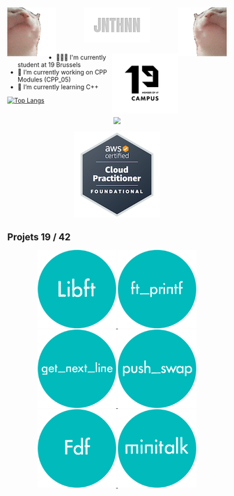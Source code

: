 <h1 align="center">
<img align="left" src="https://raw.githubusercontent.com/JNTHNN/JNTHNN/master/img/catjam.gif" alt="catjam">
<img src="https://raw.githubusercontent.com/JNTHNN/JNTHNN/master/img/JNTHNN.svg" alt="JNTHNN" style="width:30%;height:auto;object-fit:cover;">
<img align="right" src="https://raw.githubusercontent.com/JNTHNN/JNTHNN/master/img/catjam-reverse.gif" alt="catjam">
</h1>

<img align="right" src="https://raw.githubusercontent.com/JNTHNN/JNTHNN/master/img/19.png" alt="catjam" style="width:30%;float: inline-end;">

- 👨🏼‍🎓 I'm currently student at 19 Brussels
- 🔭 I’m currently working on CPP Modules (CPP_05)
- 🌱 I’m currently learning C++

[![Top Langs](https://github-readme-stats.vercel.app/api/top-langs/?username=jnthnn&layout=compact&theme=dark)](https://github.com/anuraghazra/github-readme-stats)

<h2></h2>

<p align="center">
  <img src="https://skillicons.dev/icons?i=c,cpp,apple,git,bash,vim,vscode" />
</p>

<p align="center">
  <a>
    <img src="https://raw.githubusercontent.com/JNTHNN/JNTHNN/master/img/aws-certified-cloud-practitioner.png" />
  </a>
</p>

<h2> Projets 19 / 42 </h2>

<p align="center">
  <a href="https://github.com/JNTHNN/Libft">
    <img width=180px src="https://raw.githubusercontent.com/JNTHNN/JNTHNN/master/img/project_libft.png" />
  </a>
  <a href="https://github.com/JNTHNN/Ft_printf">
    <img width=180px src="https://raw.githubusercontent.com/JNTHNN/JNTHNN/master/img/project_ft_printf.png" />
  </a>
  <a href="https://github.com/JNTHNN/Get_Next_Line">
    <img width=180px src="https://raw.githubusercontent.com/JNTHNN/JNTHNN/master/img/project_gnl.png" />
  </a>
  <a href="https://github.com/JNTHNN/Push_swap">
    <img width=180px src="https://raw.githubusercontent.com/JNTHNN/JNTHNN/master/img/project_push_swap.png" />
  </a>
  <a href="https://github.com/JNTHNN/Fdf">
    <img width=180px src="https://raw.githubusercontent.com/JNTHNN/JNTHNN/master/img/project_fdf.png" />
  </a>
  <a href="https://github.com/JNTHNN/Minitalk">
    <img width=180px src="https://raw.githubusercontent.com/JNTHNN/JNTHNN/master/img/project_minitalk.png" />
  </a>
</p>
<!--
<p align="center">
  <img width=180px src="https://raw.githubusercontent.com/JNTHNN/JNTHNN/master/7-removebg-preview.png" />
  <img width=180px src="https://raw.githubusercontent.com/JNTHNN/JNTHNN/master/6-removebg-preview.png" />
</p>

<!--
**JNTHNN/JNTHNN** is a ✨ _special_ ✨ repository because its `README.md` (this file) appears on your GitHub profile.

Here are some ideas to get you started:

- 👯 I’m looking to collaborate on ...
- 🤔 I’m looking for help with ...
- 💬 Ask me about ...
- 📫 How to reach me: ...
- 😄 Pronouns: ...
- ⚡ Fun fact: ...
-->
